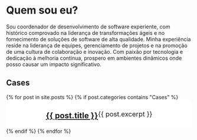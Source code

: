 # Quem sou eu?

Sou coordenador de desenvolvimento de software experiente, com histórico comprovado na liderança de transformações ágeis e no fornecimento de soluções de software de alta qualidade. Minha experiência reside na liderança de equipes, gerenciamento de projetos e na promoção de uma cultura de colaboração e inovação. Com paixão por tecnologia e dedicação à melhoria contínua, prospero em ambientes dinâmicos onde posso causar um impacto significativo.

## Cases

<!-- Link Swiper's CSS -->
<link rel="stylesheet" href="https://cdn.jsdelivr.net/npm/swiper@11/swiper-bundle.min.css" />
<!-- Demo styles -->
<style>
    html,
    body {
      position: relative;
      height: 100%;
    }

    body {
      background: #eee;
      font-family: Helvetica Neue, Helvetica, Arial, sans-serif;
      font-size: 14px;
      color: #000;
      margin: 0;
      padding: 0;
    }

    .swiper {
      width: 100%;
      height: 100%;
    }

    .swiper-slide {
      text-align: center;
      font-size: 18px;
      background: #fff;
      display: flex;
      justify-content: center;
      align-items: center;
    }

    .swiper-slide img {
      display: block;
      width: 100%;
      height: 100%;
      object-fit: cover;
    }
</style>
<!-- Swiper -->

<div class="swiper mySwiper">
    <div class="swiper-wrapper">
        {% for post in site.posts %}
        {% if post.categories contains "Cases" %}
            <div class="swiper-slide">
                <h3><a href="{{ post.url }}">{{ post.title }}</a></h3>
                {{ post.excerpt }}
            </div>
        {% endif %}
        {% endfor %}
    </div>
    <div class="swiper-button-next"></div>
    <div class="swiper-button-prev"></div>
    <div class="swiper-pagination"></div>
</div>
<!-- Swiper JS -->
<script src="https://cdn.jsdelivr.net/npm/swiper@11/swiper-bundle.min.js"></script>
<!-- Initialize Swiper -->
<script>
    var swiper = new Swiper(".mySwiper", {
        spaceBetween: 30,
        centeredSlides: true,
        autoplay: {
            delay: 5000,
            disableOnInteraction: false,
        },
        pagination: {
            el: ".swiper-pagination",
            clickable: true,
        },
        navigation: {
            nextEl: ".swiper-button-next",
            prevEl: ".swiper-button-prev",
        },
    });
</script>


    <link rel="canonical" href="https://getbootstrap.com/docs/5.3/examples/features/">

    

    <link rel="stylesheet" href="https://cdn.jsdelivr.net/npm/@docsearch/css@3">

<link href="https://getbootstrap.com/docs/5.3/dist/css/bootstrap.min.css" rel="stylesheet" integrity="sha384-QWTKZyjpPEjISv5WaRU9OFeRpok6YctnYmDr5pNlyT2bRjXh0JMhjY6hW+ALEwIH" crossorigin="anonymous">

<div class="container px-4 py-5" id="custom-cards">
    <h2 class="pb-2 border-bottom">Custom cards</h2>

    <div class="row row-cols-1 row-cols-lg-3 align-items-stretch g-4 py-5">
      <div class="col">
        <div class="card card-cover h-100 overflow-hidden text-bg-dark rounded-4 shadow-lg" style="background-image: url('unsplash-photo-1.jpg');">
          <div class="d-flex flex-column h-100 p-5 pb-3 text-white text-shadow-1">
            <h3 class="pt-5 mt-5 mb-4 display-6 lh-1 fw-bold">Short title, long jacket</h3>
            <ul class="d-flex list-unstyled mt-auto">
              <li class="me-auto">
                <img src="https://github.com/twbs.png" alt="Bootstrap" width="32" height="32" class="rounded-circle border border-white">
              </li>
              <li class="d-flex align-items-center me-3">
                <svg class="bi me-2" width="1em" height="1em"><use xlink:href="#geo-fill"></use></svg>
                <small>Earth</small>
              </li>
              <li class="d-flex align-items-center">
                <svg class="bi me-2" width="1em" height="1em"><use xlink:href="#calendar3"></use></svg>
                <small>3d</small>
              </li>
            </ul>
          </div>
        </div>
      </div>

      <div class="col">
        <div class="card card-cover h-100 overflow-hidden text-bg-dark rounded-4 shadow-lg" style="background-image: url('unsplash-photo-2.jpg');">
          <div class="d-flex flex-column h-100 p-5 pb-3 text-white text-shadow-1">
            <h3 class="pt-5 mt-5 mb-4 display-6 lh-1 fw-bold">Much longer title that wraps to multiple lines</h3>
            <ul class="d-flex list-unstyled mt-auto">
              <li class="me-auto">
                <img src="https://github.com/twbs.png" alt="Bootstrap" width="32" height="32" class="rounded-circle border border-white">
              </li>
              <li class="d-flex align-items-center me-3">
                <svg class="bi me-2" width="1em" height="1em"><use xlink:href="#geo-fill"></use></svg>
                <small>Pakistan</small>
              </li>
              <li class="d-flex align-items-center">
                <svg class="bi me-2" width="1em" height="1em"><use xlink:href="#calendar3"></use></svg>
                <small>4d</small>
              </li>
            </ul>
          </div>
        </div>
      </div>

      <div class="col">
        <div class="card card-cover h-100 overflow-hidden text-bg-dark rounded-4 shadow-lg" style="background-image: url('unsplash-photo-3.jpg');">
          <div class="d-flex flex-column h-100 p-5 pb-3 text-shadow-1">
            <h3 class="pt-5 mt-5 mb-4 display-6 lh-1 fw-bold">Another longer title belongs here</h3>
            <ul class="d-flex list-unstyled mt-auto">
              <li class="me-auto">
                <img src="https://github.com/twbs.png" alt="Bootstrap" width="32" height="32" class="rounded-circle border border-white">
              </li>
              <li class="d-flex align-items-center me-3">
                <svg class="bi me-2" width="1em" height="1em"><use xlink:href="#geo-fill"></use></svg>
                <small>California</small>
              </li>
              <li class="d-flex align-items-center">
                <svg class="bi me-2" width="1em" height="1em"><use xlink:href="#calendar3"></use></svg>
                <small>5d</small>
              </li>
            </ul>
          </div>
        </div>
      </div>
    </div>
  </div>

